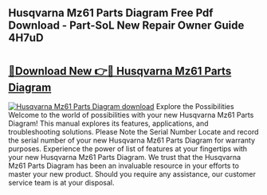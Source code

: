 ## Husqvarna Mz61 Parts Diagram Free Pdf Download - Part-SoL New Repair Owner Guide 4H7uD

# <h2><a href="http://dfo49p.blite.top/?on=Husqvarna+Mz61+Parts+Diagram">🔗Download New 👉🔴 Husqvarna Mz61 Parts Diagram</a></h2>

[![Husqvarna Mz61 Parts Diagram download](https://i.imgur.com/lujVjoI.png)](http://dfo49p.blite.top/?on=Husqvarna+Mz61+Parts+Diagram)
Explore the Possibilities Welcome to the world of possibilities with your new Husqvarna Mz61 Parts Diagram! This manual explores its features, applications, and troubleshooting solutions. Please Note the Serial Number Locate and record the serial number of your new Husqvarna Mz61 Parts Diagram for warranty purposes. Experience the power of list of features at your fingertips with your new Husqvarna Mz61 Parts Diagram. We trust that the Husqvarna Mz61 Parts Diagram has been an invaluable resource in your efforts to master your new product. Should you require any assistance, our customer service team is at your disposal.
